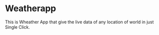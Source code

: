 # Weatherapp
This is Wheather App that give the live data of any location of world in just Single Click.
